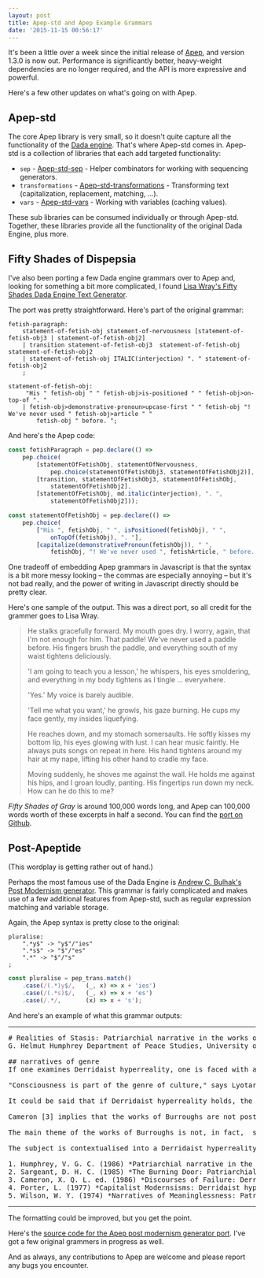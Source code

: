 ```yaml
---
layout: post
title: Apep-std and Apep Example Grammars
date: '2015-11-15 00:56:17'
---
```

It's been a little over a week since the initial release of [Apep][], and version 1.3.0 is now out. Performance is significantly better, heavy-weight dependencies are no longer required, and the API is more expressive and powerful.

Here's a few other updates on what's going on with Apep.

## Apep-std
The core Apep library is very small, so it doesn't quite capture all the functionality of the [Dada engine][dada]. That's where Apep-std comes in. Apep-std is a collection of libraries that each add targeted functionality:

* `sep` - [Apep-std-sep](https://github.com/mattbierner/apep-std-sep) - Helper combinators for working with sequencing generators.
* `transformations` - [Apep-std-transformations](https://github.com/mattbierner/apep-std-transformations) - Transforming text (capitalization, replacement, matching, ...).
* `vars` - [Apep-std-vars](https://github.com/mattbierner/apep-std-vars) - Working with variables (caching values).

These sub libraries can be consumed individually or through Apep-std. Together, these libraries provide all the functionality of the original Dada Engine, plus more.

## Fifty Shades of Dispepsia
I've also been porting a few Dada engine grammars over to Apep and, looking for something a bit more complicated, I found [Lisa Wray's Fifty Shades Dada Engine Text Generator](https://github.com/lisawray/fiftyshades).

The port was pretty straightforward. Here's part of the original grammar:

```
fetish-paragraph: 
    statement-of-fetish-obj statement-of-nervousness [statement-of-fetish-obj3 | statement-of-fetish-obj2]
    | transition statement-of-fetish-obj3  statement-of-fetish-obj statement-of-fetish-obj2
    | statement-of-fetish-obj ITALIC(interjection) ". " statement-of-fetish-obj2 
    ;

statement-of-fetish-obj:
     "His " fetish-obj " " fetish-obj>is-positioned " " fetish-obj>on-top-of ". " 
    | fetish-obj>demonstrative-pronoun>upcase-first " " fetish-obj "! We've never used " fetish-obj>article " "     
        fetish-obj " before. ";
```

And here's the Apep code:

```js
const fetishParagraph = pep.declare(() =>
    pep.choice(
        [statementOfFetishObj, statementOfNervousness,
            pep.choice(statementOfFetishObj3, statementOfFetishObj2)],
        [transition, statementOfFetishObj3, statementOfFetishObj,
            statementOfFetishObj2],
        [statementOfFetishObj, md.italic(interjection), ". ",
            statementOfFetishObj2]));

const statementOfFetishObj = pep.declare(() =>
    pep.choice(
        ["His ", fetishObj, " ", isPositioned(fetishObj), " ",
            onTopOf(fetishObj), ". "],
        [capitalize(demonstrativePronoun(fetishObj)), " ",
            fetishObj, "! We've never used ", fetishArticle, " before. "]));
```

One tradeoff of embedding Apep grammars in Javascript is that the syntax is a bit more messy looking – the commas are especially annoying – but it's not bad really, and the power of writing in Javascript directly should be pretty clear.

Here's one sample of the output. This was a direct port, so all credit for the grammer goes to Lisa Wray.

> He stalks gracefully forward. My mouth goes dry. I worry, again, that I'm not enough for him. That paddle! We've never used a paddle before. His fingers brush the paddle, and everything south of my waist tightens deliciously. 
>
> 'I am going to teach you a lesson,' he whispers, his eyes smoldering, and everything in my body tightens as I tingle ... everywhere. 
>
> 'Yes.' My voice is barely audible. 
>
> 'Tell me what you want,' he growls, his gaze burning. He cups my face gently, my insides liquefying. 
>
> He reaches down, and my stomach somersaults. He softly kisses my bottom lip, his eyes glowing with lust. I can hear music faintly. He always puts songs on repeat in here. His hand tightens around my hair at my nape, lifting his other hand to cradle my face. 
>
> Moving suddenly, he shoves me against the wall. He holds me against his hips, and I groan loudly, panting. His fingertips run down my neck. How can he do this to me?

*Fifty Shades of Gray* is around 100,000 words long, and Apep can 100,000 words worth of these excerpts in half a second. You can find the [port on Github](https://github.com/mattbierner/fifty-shades-of-dyspepsia/).


## Post-Apeptide
(This wordplay is getting rather out of hand.)

Perhaps the most famous use of the Dada Engine is [Andrew C. Bulhak's Post Modernism generator](http://www.elsewhere.org/pomo/). This grammar is fairly complicated and makes use of a few additional features from Apep-std, such as regular expression matching and variable storage.

Again, the Apep syntax is pretty close to the original:
 
```
pluralise:
    ".*y$" -> "y$"/"ies"
    ".*s$" -> "$"/"es"
    ".*" -> "$"/"s"
;
```
 
```js
const pluralise = pep_trans.match()
    .case(/(.*)y$/,   (_, x) => x + 'ies')
    .case(/(.*s)$/,   (_, x) => x + 'es')
    .case(/.*/,       (x) => x + 's');
```

And here's an example of what this grammar outputs:

------

<pre>
# Realities of Stasis: Patriarchial narrative in the works of Burroughs
G. Helmut Humphrey Department of Peace Studies, University of Illinois

## narratives of genre
If one examines Derridaist hyperreality, one is faced with a choice: either accept capitalist sublimation or conclude that expression comes from the collective unconscious, but only if neocapitalist semanticism is valid; otherwise, we can assume that the significance of the reader is social comment, but only if Derridaist hyperreality is valid; if that is not the case, we can assume that art may be used to marginalize minorities, but only if art is interchangeable with truth. Debord suggests the use of Derridaist hyperreality to analyse sexual identity. An abundance of narratives concerning Derridaist hyperreality may be discovered. 

"Consciousness is part of the genre of culture," says Lyotard; however, according to Humphrey [1] , it is not so much society that is part of the absurdity of art, but rather the paradigm, and eventually the collapse, of society. Therefore, Derrida uses the term 'Derridaist hyperreality' to denote not, in fact,  deappropriation, but neotheory. Thus, the subject is contextualised into a patriarchial narrative that includes sexuality as a paradox. The subject is contextualised into a Derridaist hyperreality that includes sexuality as a totality. Thus, the primary theme of Sargeant's [2] essay on poststructural prepatriarchial theory is a postconstructivist whole. However, Lyotard's model of patriarchial narrative holds that the task of the participant is deconstruction, given that consciousness is distinct from art. If postcapitalist theory holds, we have to choose between textual desituationism and Derridaist hyperreality. However, Baudrillard uses the term 'Foucaultist 'powerful communication'' to denote a self-falsifying whole. In The Ticket that Exploded, Burroughs affirms Derridaist hyperreality; in The Soft Machine, however,  Burroughs affirms Derridaist hyperreality. 

It could be said that if Derridaist hyperreality holds, the works of Burroughs are empowering. 

Cameron [3] implies that the works of Burroughs are not postmodern. 

The main theme of the works of Burroughs is not, in fact,  semioticism, but postnarrative. A number of theories concerning textual capitalist theory exist. The main theme of Porter's [4] analysis of patriarchial narrative is not situationism, as Lyotard would have it, but subnarrative. The subject is contextualised into a patriarchial narrative that includes sexuality as a totality. The subject is contextualised into a conceptual narrative that includes consciousness as a totality. In a sense, Wilson [5] suggests that we have to choose between Derridaist hyperreality and Derridaist hyperreality. However, if subtextual constructivism holds, we have to choose between Derridaist hyperreality and Derridaist hyperreality. 

The subject is contextualised into a Derridaist hyperreality that includes narrativity as a totality. Sontag's analysis of patriarchial narrative holds that consciousness is used to disempower the underprivileged. The premise of patriarchial narrative implies that society, surprisingly, has intrinsic meaning. 

1. Humphrey, V. G. C. (1986) *Patriarchial narrative in the works of Fellini.* Oxford University Press
2. Sargeant, D. H. C. (1985) *The Burning Door: Patriarchial narrative in the works of Burroughs.* Yale University Press
3. Cameron, X. Q. L. ed. (1986) *Discourses of Failure: Derridaist hyperreality, Baudrillardist reading and patriarchial narrative.* Cambridge University Press
4. Porter, L. (1977) *Capitalist Modernsisms: Derridaist hyperreality and patriarchial narrative.* Harvard University Press
5. Wilson, W. Y. (1974) *Narratives of Meaninglessness: Patriarchial narrative in the works of Burroughs.* Loompanics
</pre>

------

The formatting could be improved, but you get the point.

Here's the [source code for the Apep post modernism generator port](https://github.com/mattbierner/post-apeptide). I've got a few original grammers in progress as well.

And as always, any contributions to Apep are welcome and please report any bugs you encounter.


[dada]: http://dev.null.org/dadaengine/
[apep]: https://github.com/mattbierner/apep
[apep-std]: https://github.com/mattbierner/apep-std